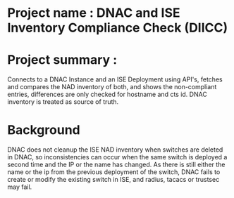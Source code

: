 # Project name : DNAC and ISE Inventory Compliance Check (DIICC)

# Project summary :
Connects to a DNAC Instance and an ISE Deployment using API's, fetches and compares the NAD inventory of both, and shows the non-compliant entries, differences are only checked for hostname and cts id. DNAC inventory is treated as source of truth.

# Background 
DNAC does not cleanup the ISE NAD inventory when switches are deleted in DNAC, so inconsistencies can occur when the same switch is deployed a second time
and the IP or the name has changed. As there is still either the name or the ip from the previous deployment of the switch, DNAC fails to create or modify the existing switch in ISE, and radius, tacacs or trustsec may fail.
